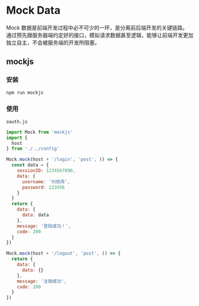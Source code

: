 # Mock Data

Mock 数据是前端开发过程中必不可少的一环，是分离前后端开发的关键链路。
通过预先跟服务器端约定好的接口，模拟请求数据甚至逻辑，能够让前端开发更加独立自主，不会被服务端的开发所阻塞。

## mockjs

### 安装

```bash
npm run mockjs
```

### 使用

`oauth.js`

```js
import Mock from 'mockjs'
import {
  host
} from './../config'

Mock.mock(host + '/login', 'post', () => {
  const data = {
    sessionID: 1234567890,
    data: {
      username: '刘依冉',
      password: 123456
    }
  }
  return {
    data: {
      data: data
    },
    message: '登陆成功！',
    code: 200
  }
})

Mock.mock(host + '/logout', 'post', () => {
  return {
    data: {
      data: {}
    },
    message: '注销成功',
    code: 200
  }
})
```


